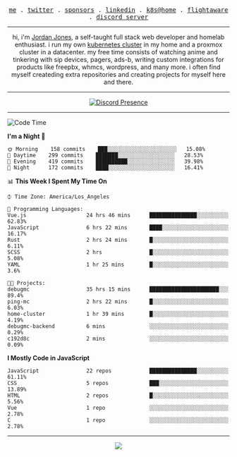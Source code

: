 <p align="center">
  <samp>
    <a href="https://jordanjones.org/">me</a> .
    <a href="https://twitter.com/kashalls">twitter</a> .
    <a href="https://github.com/sponsors/kashalls">sponsors</a> .
    <a href="https://linkedin.com/in/jordpjones">linkedin</a> .
    <a href="https://github.com/kashalls/home-cluster">k8s@home</a> .
    <a href="https://flightaware.com/adsb/stats/user/kashalls">flightaware</a> .
    <a href="https://discord.gg/ctgrp8k">discord server</a>
  </samp>
</p>

---

<p align="center">hi, i'm <a href="https://jordanjones.org/">Jordan Jones</a>, a self-taught full stack web developer and homelab enthusiast. i run my own <a href="https://github.com/kashalls/home-cluster">kubernetes cluster</a> in my home and a proxmox cluster in a datacenter. my free time consists of watching anime and tinkering with sip devices, pagers, ads-b, writing custom integrations for products like freepbx, whmcs, wordpress, and many more. i often find myself createding extra repositories and creating projects for myself here and there. </p>

---
<div align="center">

[![Discord Presence](https://lanyard.cnrad.dev/api/201077739589992448)](https://discord.com/users/201077739589992448)

</div>

---

<!--START_SECTION:waka-->
![Code Time](http://img.shields.io/badge/Code%20Time-1%2C053%20hrs%2041%20mins-blue)

**I'm a Night 🦉** 

```text
🌞 Morning    158 commits    ███░░░░░░░░░░░░░░░░░░░░░░   15.08% 
🌆 Daytime    299 commits    ███████░░░░░░░░░░░░░░░░░░   28.53% 
🌃 Evening    419 commits    ██████████░░░░░░░░░░░░░░░   39.98% 
🌙 Night      172 commits    ████░░░░░░░░░░░░░░░░░░░░░   16.41%

```


📊 **This Week I Spent My Time On** 

```text
⌚︎ Time Zone: America/Los_Angeles

💬 Programming Languages: 
Vue.js                   24 hrs 46 mins      ███████████████░░░░░░░░░░   62.83% 
JavaScript               6 hrs 22 mins       ████░░░░░░░░░░░░░░░░░░░░░   16.17% 
Rust                     2 hrs 24 mins       █░░░░░░░░░░░░░░░░░░░░░░░░   6.11% 
SCSS                     2 hrs               █░░░░░░░░░░░░░░░░░░░░░░░░   5.08% 
YAML                     1 hr 25 mins        █░░░░░░░░░░░░░░░░░░░░░░░░   3.6%

🐱‍💻 Projects: 
debugmc                  35 hrs 15 mins      ██████████████████████░░░   89.4% 
ping-mc                  2 hrs 22 mins       █░░░░░░░░░░░░░░░░░░░░░░░░   6.03% 
home-cluster             1 hr 39 mins        █░░░░░░░░░░░░░░░░░░░░░░░░   4.19% 
debugmc-backend          6 mins              ░░░░░░░░░░░░░░░░░░░░░░░░░   0.29% 
c192d8c                  2 mins              ░░░░░░░░░░░░░░░░░░░░░░░░░   0.09%

```

**I Mostly Code in JavaScript** 

```text
JavaScript               22 repos            ███████████████░░░░░░░░░░   61.11% 
CSS                      5 repos             ███░░░░░░░░░░░░░░░░░░░░░░   13.89% 
HTML                     2 repos             █░░░░░░░░░░░░░░░░░░░░░░░░   5.56% 
Vue                      1 repo              ░░░░░░░░░░░░░░░░░░░░░░░░░   2.78% 
C                        1 repo              ░░░░░░░░░░░░░░░░░░░░░░░░░   2.78%

```



<!--END_SECTION:waka-->

---

<p align="center">
  <a href="https://github.com/sponsors/kashalls">
    <img src='https://cdn.jsdelivr.net/gh/kashalls/kashalls/sponsors/sponsors.svg'/>
  </a>
</p>
